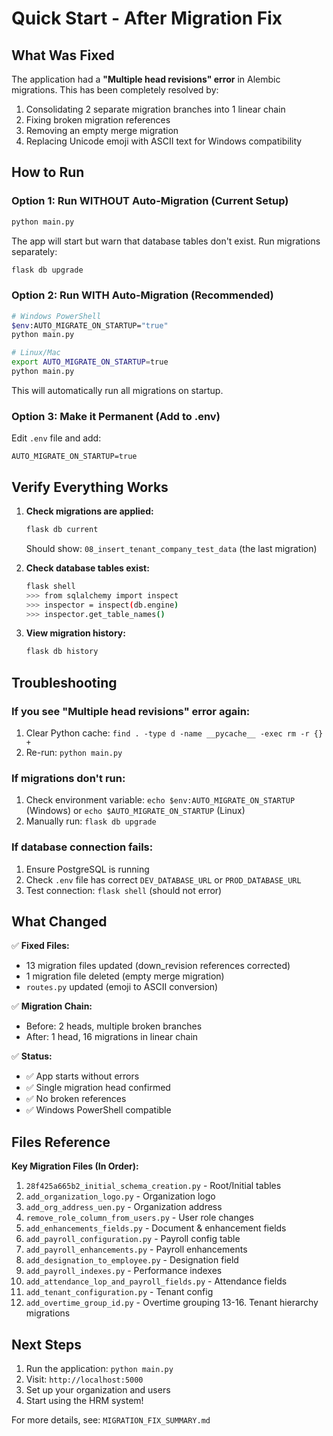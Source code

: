 # Quick Start - After Migration Fix

## What Was Fixed
The application had a **"Multiple head revisions" error** in Alembic migrations. This has been completely resolved by:
1. Consolidating 2 separate migration branches into 1 linear chain
2. Fixing broken migration references
3. Removing an empty merge migration
4. Replacing Unicode emoji with ASCII text for Windows compatibility

## How to Run

### Option 1: Run WITHOUT Auto-Migration (Current Setup)
```bash
python main.py
```
The app will start but warn that database tables don't exist. Run migrations separately:
```bash
flask db upgrade
```

### Option 2: Run WITH Auto-Migration (Recommended)
```bash
# Windows PowerShell
$env:AUTO_MIGRATE_ON_STARTUP="true"
python main.py

# Linux/Mac
export AUTO_MIGRATE_ON_STARTUP=true
python main.py
```
This will automatically run all migrations on startup.

### Option 3: Make it Permanent (Add to .env)
Edit `.env` file and add:
```
AUTO_MIGRATE_ON_STARTUP=true
```

## Verify Everything Works

1. **Check migrations are applied:**
   ```bash
   flask db current
   ```
   Should show: `08_insert_tenant_company_test_data` (the last migration)

2. **Check database tables exist:**
   ```bash
   flask shell
   >>> from sqlalchemy import inspect
   >>> inspector = inspect(db.engine)
   >>> inspector.get_table_names()
   ```

3. **View migration history:**
   ```bash
   flask db history
   ```

## Troubleshooting

### If you see "Multiple head revisions" error again:
1. Clear Python cache: `find . -type d -name __pycache__ -exec rm -r {} +`
2. Re-run: `python main.py`

### If migrations don't run:
1. Check environment variable: `echo $env:AUTO_MIGRATE_ON_STARTUP` (Windows) or `echo $AUTO_MIGRATE_ON_STARTUP` (Linux)
2. Manually run: `flask db upgrade`

### If database connection fails:
1. Ensure PostgreSQL is running
2. Check `.env` file has correct `DEV_DATABASE_URL` or `PROD_DATABASE_URL`
3. Test connection: `flask shell` (should not error)

## What Changed

✅ **Fixed Files:**
- 13 migration files updated (down_revision references corrected)
- 1 migration file deleted (empty merge migration)
- `routes.py` updated (emoji to ASCII conversion)

✅ **Migration Chain:**
- Before: 2 heads, multiple broken branches
- After: 1 head, 16 migrations in linear chain

✅ **Status:**
- ✅ App starts without errors
- ✅ Single migration head confirmed
- ✅ No broken references
- ✅ Windows PowerShell compatible

## Files Reference

**Key Migration Files (In Order):**
1. `28f425a665b2_initial_schema_creation.py` - Root/Initial tables
2. `add_organization_logo.py` - Organization logo
3. `add_org_address_uen.py` - Organization address
4. `remove_role_column_from_users.py` - User role changes
5. `add_enhancements_fields.py` - Document & enhancement fields
6. `add_payroll_configuration.py` - Payroll config table
7. `add_payroll_enhancements.py` - Payroll enhancements
8. `add_designation_to_employee.py` - Designation field
9. `add_payroll_indexes.py` - Performance indexes
10. `add_attendance_lop_and_payroll_fields.py` - Attendance fields
11. `add_tenant_configuration.py` - Tenant config
12. `add_overtime_group_id.py` - Overtime grouping
13-16. Tenant hierarchy migrations

## Next Steps

1. Run the application: `python main.py`
2. Visit: `http://localhost:5000`
3. Set up your organization and users
4. Start using the HRM system!

For more details, see: `MIGRATION_FIX_SUMMARY.md`